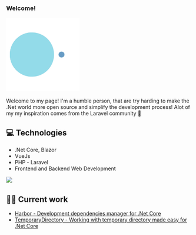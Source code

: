 
### Welcome!

<img src = 'https://github.com/andersmandersen/andersmandersen/blob/main/images/eater_v2.gif?raw=true' />

Welcome to my page! I'm a humble person, that are try harding to make the .Net world more open source and simplify the development process!
Alot of my my inspiration comes from the Laravel community 🎉

## 💻 Technologies

* .Net Core, Blazor
* VueJs
* PHP - Laravel
* Frontend and Backend Web Development

<img src = "https://github-readme-stats.vercel.app/api/top-langs/?username=andersmandersen&layout=compact">
 
## 👷‍♂️ Current work

* [Harbor - Development dependencies manager for .Net Core](https://github.com/andersmandersen/harbor)
* [TemporaryDirectory - Working with temporary directory made easy for .Net Core](https://github.com/andersmandersen/TemporaryDirectory)
 
